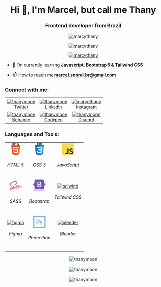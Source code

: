 

###  <h1 align="center">Hi 👋, I'm Marcel, but call me Thany</h1>

  

<h3 align="center">Frontend developer from Brazil</h3>

  

<p align="center"><img src="https://pbs.twimg.com/profile_images/1524156795266215938/4uco-Bji_400x400.jpg"  alt="marcythany"  height="200"  width="200"/></p>
<p  align="center">  <img src="https://komarev.com/ghpvc/?username=marcythany&label=Profile%20views&color=0e75b6&style=flat"  alt="marcythany" /> </p>
<p  align="center">  <a href="https://twitter.com/marcythany"  target="blank"><img src="https://img.shields.io/twitter/follow/marcythany?logo=twitter&style=for-the-badge"  alt="marcythany"  /></a>  </p>

  

- 🌱 I’m currently learning **Javascript, Bootstrap 5 & Tailwind CSS**

- 📫 How to reach me **marcel.sobral.br@gmail.com**

  

<h3 align="left">Connect with me:</h3>

<p align="center">

<table align="center" border="0" cellpadding="0" cellspacing="0" style="width:500px">
	<tbody>
		<tr>
			<td align="center"><a href="https://twitter.com/marcythany"  target="blank"><img align="center"  src="https://raw.githubusercontent.com/rahuldkjain/github-profile-readme-generator/master/src/images/icons/Social/twitter.svg"  alt="thanymoon"  height="30"  width="40"/><br>Twitter</td>
			<td align="center"><a href="https://linkedin.com/in/thanymoon"  target="blank"><img align="center"  src="https://raw.githubusercontent.com/rahuldkjain/github-profile-readme-generator/master/src/images/icons/Social/linked-in-alt.svg"  alt="thanymoon"  height="30"  width="40"  /><br>LinkedIn</a></td>
			<td align="center"><a href="https://instagram.com/marcethany"  target="blank"><img align="center"  src="https://raw.githubusercontent.com/rahuldkjain/github-profile-readme-generator/master/src/images/icons/Social/instagram.svg"  alt="marcethany"  height="30"  width="40"  /><br>Instagram </a></td>
		</tr>
		<tr>
			<td align="center"><a href="https://www.behance.net/thanymoon"  target="blank"><img align="center"  src="https://raw.githubusercontent.com/rahuldkjain/github-profile-readme-generator/master/src/images/icons/Social/behance.svg"  alt="thanymoon"  height="30"  width="40" /><br>Behance</a></td>
			<td align="center"><a href="https://codepen.io/thanymoon"  target="blank"><img align="center"  src="https://raw.githubusercontent.com/rahuldkjain/github-profile-readme-generator/master/src/images/icons/Social/codepen.svg"  alt="thanymoon"  height="30"  width="40"  /><br>Codepen</a></td>
			<td align="center"><a href="https://discord.com/users/129680297347252224"  target="blank"><img align="center"  src="https://assets-global.website-files.com/6257adef93867e50d84d30e2/62595384e89d1d54d704ece7_3437c10597c1526c3dbd98c737c2bcae.svg"  alt="thanymoon"  height="30"  width="40"  /><br>Discord</a></td>
		</tr>
	</tbody>
</table>

</p>

  

<h3 align="left">Languages and Tools:</h3>
<p align="center">
<table align="center" border="0" cellpadding="0" cellspacing="0" style="width:auto">
	<tbody>
		<tr>
			<td align="center">  <a href="https://www.w3.org/html/"  target="_blank"  rel="noreferrer">  <img src="https://raw.githubusercontent.com/devicons/devicon/master/icons/html5/html5-original-wordmark.svg"  alt="html5"  width="40"  height="40"/>  </a> <h6>HTML 5</h6></td>
			<td align="center"> <a href="https://www.w3schools.com/css/"  target="_blank"  rel="noreferrer">  <img src="https://raw.githubusercontent.com/devicons/devicon/master/icons/css3/css3-original-wordmark.svg"  alt="css3"  width="40"  height="40"/>  </a> <h6>CSS 3</h6></td>
			<td align="center"> <a href="https://developer.mozilla.org/en-US/docs/Web/JavaScript"  target="_blank"  rel="noreferrer">  <img src="https://raw.githubusercontent.com/devicons/devicon/master/icons/javascript/javascript-original.svg"  alt="javascript"  width="40"  height="40"/>  </a> <h6> JavaScript</h6>  </td>
		</tr>
		<tr>
			<td align="center">   <a href="https://sass-lang.com"  target="_blank"  rel="noreferrer">  <img src="https://raw.githubusercontent.com/devicons/devicon/master/icons/sass/sass-original.svg"  alt="sass"  width="40"  height="40"/>  </a> <h6>SASS</h6></td>
			<td align="center"><a href="https://getbootstrap.com"  target="_blank"  rel="noreferrer"><img src="https://raw.githubusercontent.com/devicons/devicon/master/icons/bootstrap/bootstrap-plain-wordmark.svg"  alt="bootstrap"  width="40"  height="40"/> </a><h6>Bootstrap</h6></td>
						<td align="center"><a href="https://tailwindcss.com/"  target="_blank"  rel="noreferrer">  <img src="https://www.vectorlogo.zone/logos/tailwindcss/tailwindcss-icon.svg"  alt="tailwind"  width="40"  height="40"/>  </a> <h6>Tailwind CSS</h6></td>
		</tr>
<td align="center"><a href="https://www.figma.com/"  target="_blank"  rel="noreferrer">  <img src="https://www.vectorlogo.zone/logos/figma/figma-icon.svg"  alt="figma"  width="40"  height="40"/>  </a> <h6>Figma</h6></td>
			<td align="center">        <a href="https://www.photoshop.com/en"  target="_blank"  rel="noreferrer">  <img src="https://raw.githubusercontent.com/devicons/devicon/master/icons/photoshop/photoshop-line.svg"  alt="photoshop"  width="40"  height="40"/>  </a> <h6>Photoshop</h6> </td>
						<td align="center"><a href="https://www.blender.org/"  target="_blank"  rel="noreferrer">  <img src="https://download.blender.org/branding/community/blender_community_badge_white.svg"  alt="blender"  width="40"  height="40"/>  </a><h6>Blender</h6> </td>
		</tr>
</td>
	</tbody>
</table>
</p>

  

<p  align="center"><img align="center"  src="https://github-readme-stats.vercel.app/api/top-langs?username=thanymoon&show_icons=true&locale=en&layout=compact"  alt="thanymoon"  /></p>

  

<p  align="center">  <img align="center"  src="https://github-readme-stats.vercel.app/api?username=thanymoon&show_icons=true&locale=en"  alt="thanymoon"  /></p>

  

<p  align="center"><img align="center"  src="https://github-readme-streak-stats.herokuapp.com/?user=thanymoon&"  alt="thanymoon"  /></p>

